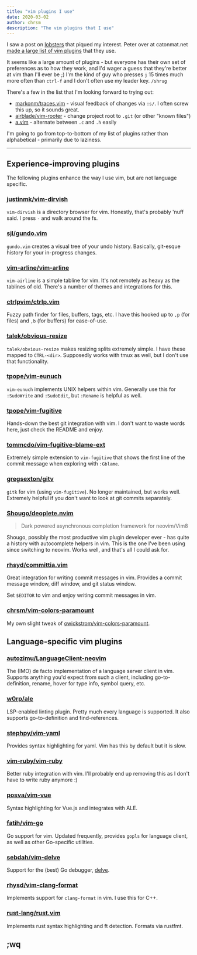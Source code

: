```yaml
---
title: "vim plugins I use"
date: 2020-03-02
author: chrsm
description: "The vim plugins that I use"
---
```


I saw a post on [lobsters][1] that piqued my interest. Peter over at
catonmat.net [made a large list of vim plugins][2] that they use.

It seems like a large amount of plugins - but everyone has their own set of
preferences as to how they work, and I'd wager a guess that they're better at
vim than I'll ever be ;) I'm the kind of guy who presses `j` 15 times much more
often than `ctrl-f` and I don't often use my leader key. `/shrug`

There's a few in the list that I'm looking forward to trying out:

- [markonm/traces.vim][26] - visual feedback of changes via `:s/`. I often
screw this up, so it sounds great.
- [airblade/vim-rooter][27] - change project root to `.git` (or other "known files")
- [a.vim][28] - alternate between `.c` and `.h` easily

I'm going to go from top-to-bottom of my list of plugins rather than
alphabetical - primarily due to laziness.


---------

## Experience-improving plugins

The following plugins enhance the way I use vim, but are not language specific.

### [justinmk/vim-dirvish][3]

`vim-dirvish` is a directory browser for vim. Honestly, that's probably 'nuff
said. I press `-` and walk around the fs.

### [sjl/gundo.vim][4]

`gundo.vim` creates a visual tree of your undo history. Basically, git-esque
history for your in-progress changes.

### [vim-arline/vim-arline][5]

`vim-airline` is a simple tabline for vim. It's not remotely as heavy as the
tablines of old. There's a number of themes and integrations for this.

### [ctrlpvim/ctrlp.vim][6]

Fuzzy path finder for files, buffers, tags, etc. I have this hooked up to `,p`
(for files) and `,b` (for buffers) for ease-of-use.

### [talek/obvious-resize][7]

`talek/obvious-resize` makes resizing splits extremely simple. I have these
mapped to `CTRL-<dir>`. Supposedly works with tmux as well, but I don't use
that functionality.

### [tpope/vim-eunuch][8]

`vim-eunuch` implements UNIX helpers within vim. Generally use this for
`:SudoWrite` and `:SudoEdit`, but `:Rename` is helpful as well.

### [tpope/vim-fugitive][9]

Hands-down the best git integration with vim. I don't want to waste words here,
just check the README and enjoy.

### [tommcdo/vim-fugitive-blame-ext][10]

Extremely simple extension to `vim-fugitive` that shows the first line of
the commit message when exploring with `:Gblame`.

### [gregsexton/gitv][11]

`gitk` for vim (using `vim-fugitive`). No longer maintained, but works well.
Extremely helpful if you don't want to look at git commits separately.

### [Shougo/deoplete.nvim][12]

> Dark powered asynchronous completion framework for neovim/Vim8

Shougo, possibly the most productive vim plugin developer ever - has quite a
history with autocomplete helpers in vim. This is the one I've been using since
switching to neovim. Works well, and that's all I could ask for.

### [rhsyd/committia.vim][13]

Great integration for writing commit messages in vim. Provides a commit message
window, diff window, and git status window.

Set `$EDITOR` to vim and enjoy writing commit messages in vim.

### [chrsm/vim-colors-paramount][24]

My own slight tweak of [owickstrom/vim-colors-paramount][25].


## Language-specific vim plugins

### [autozimu/LanguageClient-neovim][18]

The (IMO) de facto implementation of a language server client in vim.
Supports anything you'd expect from such a client, including go-to-definition,
rename, hover for type info, symbol query, etc.

### [w0rp/ale][16]

LSP-enabled linting plugin. Pretty much every language is supported. It also
supports go-to-definition and find-references.

### [stephpy/vim-yaml][14]

Provides syntax highlighting for yaml. Vim has this by default but it is slow.

### [vim-ruby/vim-ruby][15]

Better ruby integration with vim. I'll probably end up removing this as I don't
have to write ruby anymore :)

### [posva/vim-vue][17]

Syntax highlighting for Vue.js and integrates with ALE.

### [fatih/vim-go][19]

Go support for vim. Updated frequently, provides `gopls` for language client,
as well as other Go-specific utilities.

### [sebdah/vim-delve][20]

Support for the (best) Go debugger, [delve][21].

### [rhysd/vim-clang-format][22]

Implements support for `clang-format` in vim. I use this for C++.

### [rust-lang/rust.vim][23]

Implements rust syntax highlighting and ft detection. Formats via rustfmt.


## ;wq

[1]: https://lobste.rs
[2]: https://catonmat.net/vim-plugins
[3]: https://github.com/justinmk/vim-dirvish
[4]: https://github.com/sjl/gundo.vim
[5]: https://github.com/vim-airline/vim-airline
[6]: https://github.com/ctrlpvim/ctrlp.vim
[7]: https://github.com/talek/obvious-resize
[8]: https://github.com/tpope/vim-eunuch
[9]: https://github.com/tpope/vim-fugitive
[10]: https://github.com/tommcdo/vim-fugitive-blame-ext
[11]: https://github.com/gregsexton/gitv
[12]: https://github.com/Shougo/deoplete.nvim
[13]: https://github.com/rhsyd/committia.vim
[14]: https://github.com/stephpy/vim-yaml
[15]: https://github.com/vim-ruby/vim-ruby
[16]: https://github.com/w0rp/ale
[17]: https://github.com/posva/vim-vue
[18]: https://github.com/autozimu/LanguageClient-neovim
[19]: https://github.com/fatih/vim-go
[20]: https://github.com/sebdah/vim-delve
[21]: https://github.com/go-delve/delve
[22]: https://github.com/rhysd/vim-clang-format
[23]: https://github.com/rust-lang/rust.vim
[24]: https://github.com/chrsm/vim-paramount
[25]: https://github.com/owickstrom/vim-colors-paramount
[26]: https://github.com/markonm/traces.vim
[27]: https://github.com/airblade/vim-rooter
[28]: https://www.vim.org/scripts/script.php?script_id=31

